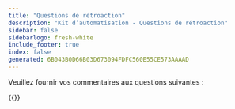 ```yaml
---
title: "Questions de rétroaction"
description: "Kit d’automatisation - Questions de rétroaction"
sidebar: false
sidebarlogo: fresh-white
include_footer: true
index: false
generated: 6B043B0D66B03D673094FDFC560E55CE573AAAAD
---
```


Veuillez fournir vos commentaires aux questions suivantes :

{{<questions name="/content/fr/feedback.json" completed="Merci d’avoir répondu aux questions" showNavigationButtons="false" locale="fr">}}

